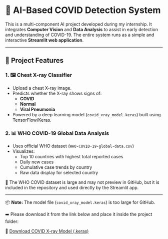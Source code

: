 # 🦠 AI-Based COVID Detection System

This is a multi-component AI project developed during my internship. It integrates **Computer Vision** and **Data Analysis** to assist in early detection and understanding of COVID-19. The entire system runs as a simple and interactive **Streamlit web application**.

---

## 📌 Project Features

### 1. 🖼️ Chest X-ray Classifier
- Upload a chest X-ray image.
- Predicts whether the X-ray shows signs of:
  - **COVID**
  - **Normal**
  - **Viral Pneumonia**
- Powered by a deep learning model (`covid_xray_model.keras`) built using TensorFlow/Keras.

### 2. 📊 WHO COVID-19 Global Data Analysis
- Uses official WHO dataset (`WHO-COVID-19-global-data.csv`)
- Visualizes:
  - Top 10 countries with highest total reported cases
  - Daily new cases
  - Cumulative case trends by country
  - Raw data display for selected country
    
📄 The WHO COVID dataset is large and may not preview in GitHub, but it is included in the repository and used directly by the Streamlit app.

---
📦 **Note:** The model file (`covid_xray_model.keras`) is too large for GitHub.

➡️ Please download it from the link below and place it inside the project folder:

🔗 [Download COVID X-ray Model (.keras)](https://drive.google.com/file/d/1CZ0Saujk9J6DfnZlOvdAp-EakWuasWfE/view?usp=sharing)
